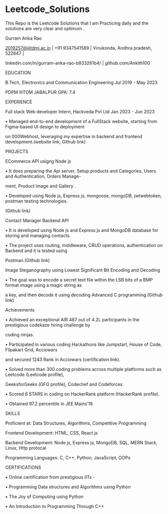 # Leetcode_Solutions
This Repo is the Leetcode Solutions that I am Practicing daily and the solutions are very clear and optimum . 

Gurram Anka Rao

2019257@iiitdmj.ac.in | +91 9347541589 | Vinukonda, Andhra pradesh, 522647 |

linkedin.com/in/gurram-anka-rao-b833261b4/ | github.com/Ankith100

EDUCATION

B.Tech, Electronics and Communication Engineering Jul 2019 - May 2023

PDPM IIITDM JABALPUR GPA: 7.4

EXPERIENCE

Full stack Web developer Intern, Hackveda Pvt Ltd Jan 2023 - Jun 2023

• Managed end-to-end development of a FullStack website, starting from Figma-based UI design to deployment

on 000Webhost, leveraging my expertise in backend and frontend development.(website link, Github link)

PROJECTS

ECommerce API usigng Node js

• It does preparing the Api server, Setup products and Categories, Users and Authentication, Orders Manage-

ment, Product Image and Gallery .

• Developed using Node js, Express js, mongoose, mongoDB, jwtwebtoken, postman testing technologies.

(Github link)

Contact Manager Backend API

• It is developed using Node js and Express js and MongoDB database for storing and managing contacts.

• The project uses routing, middleware, CRUD operations, authentication on Backend and it is tested using

Postman.(Github link)

Image Steganography using Lowest Significant Bit Encoding and Decoding

• The goal was to encode a secret text file within the LSB bits of a BMP format image using a magic string as

a key, and then decode it using decoding Advanced C programming.(Github link)

Achievements

• Achieved an exceptional AIR 487 out of 4.2L participants in the prestigious codekaze hiring challenge by

coding ninjas.

• Participated in various coding Hackathons like Jumpstart, House of Code, Flipakart Grid, Acciowars

and secured 1243 Rank in Acciowars (certification link).

• Solved more than 300 coding problems across multiple platforms such as Leetcode (Leetcode profile),

GeeksforGeeks (GFG profile), Codechef and Codeforces.

• Scored 6 STARS in coding on HackerRank platform (HackerRank profile).

• Obtained 97.2 percentile in JEE Mains’19.

SKILLS

Proficient at: Data Structures, Algorithms, Competitive Programming

Frontend Development: HTML, CSS, React js

Backend Development: Node js, Express js, MongoDB, SQL, MERN Stack, Linux, Http protocal

Programming Languages: C, C++, Python, JavaScript, OOPs

CERTIFICATIONS

• Online certification from prestigious IITs -

• Programming Data structures and Algorithms using Python

• The Joy of Computing using Python

• An Introduction to Programming Through C++
